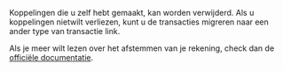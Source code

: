 Koppelingen die u zelf hebt gemaakt, kan worden verwijderd. Als u koppelingen nietwilt verliezen, kunt u de transacties migreren naar een ander type van transactie link.

Als je meer wilt lezen over het afstemmen van je rekening, check dan de [officiële documentatie](https://firefly-iii.readthedocs.io/en/latest/advanced/links.html).